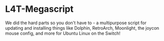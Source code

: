 # L4T-Megascript
We did the hard parts so you don't have to - a multipurpose script for updating and installing things like Dolphin, RetroArch, Moonlight, the joycon mouse config, and more for Ubuntu Linux on the Switch!
